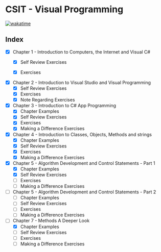 # CSIT - Visual Programming

[![wakatime](https://wakatime.com/badge/github/karsterr/CSIT-Visual-Programming.svg)](https://wakatime.com/badge/github/karsterr/CSIT-Visual-Programming)

## **Index**

- [x] Chapter 1 - Introduction to Computers, the Internet and Visual C#
    - [x] Self Review Exercises
    - [x] Exercises


- [x] Chapter 2 - Introduction to Visual Studio and Visual Programming
    - [x] Self Review Exercises
    - [x] Exercises
    - [x] Note Regarding Exercises

- [x] Chapter 3 - Introduction to C# App Programming
    - [x] Chapter Examples
    - [x] Self Review Exercises
    - [x] Exercises
    - [x] Making a Difference Exercises

- [x] Chapter 4 - Introduction to Classes, Objects, Methods and strings
    - [x] Chapter Examples
    - [x] Self Review Exercises
    - [x] Exercises
    - [x] Making a Difference Exercises

- [x] Chapter 5 - Algorithm Development and Control Statements - Part 1
    - [x] Chapter Examples
    - [x] Self Review Exercises
    - [ ] Exercises
    - [ ] Making a Difference Exercises

- [ ] Chapter 5 - Algorithm Development and Control Statements - Part 2
    - [ ] Chapter Examples
    - [ ] Self Review Exercises
    - [ ] Exercises
    - [ ] Making a Difference Exercises

- [ ] Chapter 7 - Methods A Deeper Look
    - [x] Chapter Examples
    - [ ] Self Review Exercises
    - [ ] Exercises
    - [ ] Making a Difference Exercises
